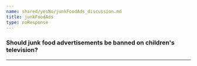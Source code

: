 ```yaml
---
name: shared/yesNo/junkFoodAds_discussion.md
title: junkFoodAds
type: noResponse
---
```


### Should junk food advertisements be banned on children's television?

---

